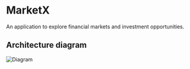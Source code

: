 # MarketX
An application to explore financial markets and investment opportunities. 

## Architecture diagram  
![Diagram](https://github.com/MarioCSan/MarketX/assets/40211718/673aa2d8-e453-4585-ac82-61112cb28013)
